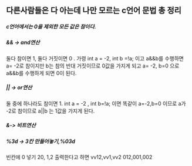 ## 다른사람들은 다 아는데 나만 모르는 c언어 문법 총 정리

##### c언어에서는 0을 제외한 모든 값은 참이다.

##### && -> and연산 
둘다 참이면 1, 둘다 거짓이면 0 . 가령 int a = -2, int b =!a; 이고 a&&b를 수행하면 a= -2로 참이지만 b는 참의 반대 거짓이므로 0값을 가지게 되고 a= -2, b=0 으로 a&&b를 수행하게 되면 0이 된다.

##### || -> or연산 
둘 중에 하나라도 참이면 1. int a = -2 , int b=!a; 이면 똑같이 a=-2,b=0 이므로 a가 -2로 참이므로 a||b 는 1값을 가지게 된다.

##### &-> 비트연산

##### %3d -> 3칸 만들어놓기,%03d 
빈칸에 0 넣기 20, 1,2 출력한다고 하면 vv12,vv1,vv2 012,001,002
